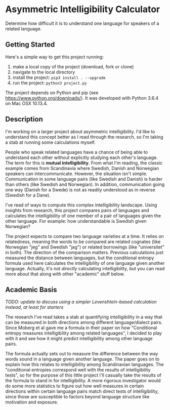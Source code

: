 # Asymmetric Intelligibility Calculator

Determine how difficult it is to understand one language for speakers of a related language.

## Getting Started

Here's a simple way to get this project running:
1. make a local copy of the project (download, fork or clone)
2. navigate to the local directory
3. install the project: `pip3 install . --upgrade` 
4. run the project: `python3 project.py`

The project depends on Python and pip (see https://www.python.org/downloads/). It was developed with Python 3.6.4 on Mac OSX 10.13.4.

## Description

I'm working on a larger project about asymmetric intelligibility. I'd like to understand this concept better as I read through the research, so I'm taking a stab at running some calculations myself.

People who speak related languages have a chance of being able to understand each other without explicitly studying each other's language. The term for this is **mutual intelligibility**. From what I'm reading, the classic example comes from Scandinavia where Swedish, Danish and Norwegian speakers can intercommunicate. However, the situation isn't simple. Communication in some language pairs (like Swedish and Danish) is harder than others (like Swedish and Norwegian). In addition, communication going one way (Danish for a Swede) is not as readily understood as in reverse (Swedish for a Dane).

I've read of ways to compute this complex intelligibility landscape. Using insights from research, this project compares pairs of languages and calculates the intelligibility of one member of a pair of languages given the other language. For example: how understandable is Swedish given Norwegian?

The project expects to compare two language varieties at a time. It relies on relatedness, meaning the words to be compared are related cognates (like Norwegian "jeg" and Swedish "jag") or related borrowings (like "universitet" in both). The direction of the comparison matters. Previous calculations just measured the distance between languages, but the conditional entropy formula used here calculates the intelligibility of one language given another language. Actually, it's not _directly_ calculating intelligibility, but you can read more about that along with other "academic" stuff below.

## Academic Basis

_TODO: update to discuss using a simpler Levenshtein-based calculation instead, at least for starters_

The research I've read takes a stab at quantifying intelligibility in a way that can be measured in both directions among different language/dialect pairs. Since Moberg et al gave me a formula in their paper on how "Conditional entropy measures intelligibility among related languages", I decided to play with it and see how it might predict intelligibility among other language pairs.

The formula actually sets out to measure the difference between the way words sound in a language given another language. The paper goes on to explain how this relates to intelligibility among Scandinavian languages. The "conditional entropies correspond well with the results of intelligibility tests", so for the purpose of this little project I'll casually take the results of the formula to stand in for intelligibility. A more rigorous investigator would do some more statistics to figure out how well measures in certain directions within certain language pairs match direct tests of intelligibility, since those are susceptible to factors beyond language structure like motivation and exposure.
